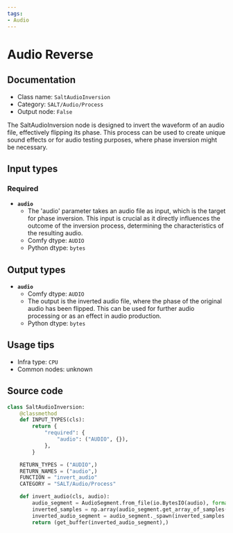 ```yaml
---
tags:
- Audio
---
```


# Audio Reverse
## Documentation
- Class name: `SaltAudioInversion`
- Category: `SALT/Audio/Process`
- Output node: `False`

The SaltAudioInversion node is designed to invert the waveform of an audio file, effectively flipping its phase. This process can be used to create unique sound effects or for audio testing purposes, where phase inversion might be necessary.
## Input types
### Required
- **`audio`**
    - The 'audio' parameter takes an audio file as input, which is the target for phase inversion. This input is crucial as it directly influences the outcome of the inversion process, determining the characteristics of the resulting audio.
    - Comfy dtype: `AUDIO`
    - Python dtype: `bytes`
## Output types
- **`audio`**
    - Comfy dtype: `AUDIO`
    - The output is the inverted audio file, where the phase of the original audio has been flipped. This can be used for further audio processing or as an effect in audio production.
    - Python dtype: `bytes`
## Usage tips
- Infra type: `CPU`
- Common nodes: unknown


## Source code
```python
class SaltAudioInversion:
    @classmethod
    def INPUT_TYPES(cls):
        return {
            "required": {
                "audio": ("AUDIO", {}),
            },
        }

    RETURN_TYPES = ("AUDIO",)
    RETURN_NAMES = ("audio",)
    FUNCTION = "invert_audio"
    CATEGORY = "SALT/Audio/Process"

    def invert_audio(cls, audio):
        audio_segment = AudioSegment.from_file(io.BytesIO(audio), format="wav")
        inverted_samples = np.array(audio_segment.get_array_of_samples()) * -1
        inverted_audio_segment = audio_segment._spawn(inverted_samples.tobytes())
        return (get_buffer(inverted_audio_segment),)

```
